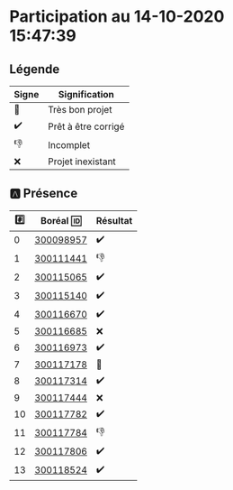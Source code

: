 # Participation au 14-10-2020 15:47:39

## Légende

| Signe              | Signification                 |
|--------------------|-------------------------------|
| :tada:             | Très bon projet               |
| :heavy_check_mark: | Prêt à être corrigé           |
| :-1:               | Incomplet                     |
| :x:                | Projet inexistant             |

## :a: Présence

|:hash:| Boréal :id:                                                  | Résultat           |
|------|--------------------------------------------------------------|--------------------|
| 0    | [300098957](https://b300098957.github.io/github-slideshow)   | :heavy_check_mark: |
| 1    | [300111441](https://sekou16.github.io/master-branche/#/)     | :-1:               |
| 2    | [300115065](https://fadde68.github.io/github-slideshow)      | :heavy_check_mark: |
| 3    | [300115140](https://zackto.github.io/github-slideshow)       | :heavy_check_mark: |
| 4    | [300116670](https://auriane25.github.io/github-slideshow)    | :heavy_check_mark: |
| 5    | [300116685](https://amirali175.github.io/github-slideshow)   | :x:                |
| 6    | [300116973](https://lagokamdem.github.io/github-slideshow)   | :heavy_check_mark: |
| 7    | [300117178](http://catvoops.me/github-slideshow)             | :tada:             |
| 8    | [300117314](https://morti747.github.io/github-slideshow)     | :heavy_check_mark: |
| 9    | [300117444](https://x.github.io/github-slideshow)            | :x:                |
| 10   | [300117782](https://raissa111.github.io/github-slideshow)    | :heavy_check_mark: |
| 11   | [300117784](https://BertrandMoyou.github.io/github-slideshow)| :-1:               |
| 12   | [300117806](https://djibo648.github.io/github-slideshow)     | :heavy_check_mark: |
| 13   | [300118524](https://zoureni.github.io/github-slideshow)      | :heavy_check_mark: |
